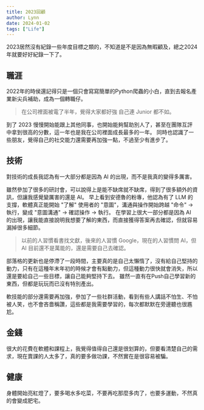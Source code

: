 ```yaml
---
title: 2023回顧
author: Lynn
date: 2024-01-02
tags: ["Life"]
---
```


<!--more-->

2023居然沒有紀錄一些年度目標之類的，不知道是不是因為無暇顧及，總之2024年就要好好紀錄一下了。

## 職涯

2022年的時侯還記得只是一個只會寫寫簡單的Python爬蟲的小白，直到去報名產業新尖兵補助，成為一個轉職仔。

> 在公司裡面被電了半年，覺得大家都好強
> 自己連 Junior 都不如。

到了 2023 慢慢開始能跟上其他同事，也開始能夠幫助別人了，甚至在團隊互評中拿到很高的分數，這一年也是我在公司裡面成長最多的一年。
同時也認識了一些朋友，覺得自己的社交能力還需要再加強一點，不過至少有進步了。

## 技術

對技術的成長我認為有一大部分都是因為 AI 的出現，而不是我真的變得多厲害。

雖然參加了很多的研討會，可以說得上是能不缺席就不缺席，得到了很多額外的資訊，但讓我感覺變厲害的還是 AI。
早上看到安德魯的粉專，他認為有了 LLM 的支撐，軟體真正能開始 "了解" 使用者的 "意圖"，溝通與操作開始跨越 "命令" -> 執行，變成 "意圖溝通" -> 確認操作 -> 執行。
在學習上很大一部分都是因為 AI 的出現，讓我能直接說明我想要了解的東西，而直接獲得答案再去確認，但就容易漏掉很多細節。

> 以前的人習慣看書找文獻，後來的人習慣 Google，現在的人習慣問 AI，但 AI 目前還不是萬能的，還是需要自己去確認。

部落格的更新也是停滯了一段時間，主要真的是自己太懶惰了，沒有給自己堅持的動力，只有在這種年末年初的時候才會有點動力，但這種動力很快就會消失，所以還是要給自己一些目標，讓自己能夠堅持下去。
雖然一直有在Push自己學習新的東西，但都是玩玩而已沒有特別產出。

軟技能的部分還需要再加強，參加了一些社群活動，看到有些人講話不怕生、不怕被人笑，也不會吝嗇稱讚，這些都是我需要學習的，每次都默默在旁邊聽也很尷尬。

## 金錢

很大的花費在軟體和課程上，我覺得值得自己還是很划算的，但要看清楚自己的需求，現在賣課的人太多了，真的要多做功課，不然實在是很容易被騙。

## 健康

身體開始亮紅燈了，要多喝水多吃菜，不要再吃那麼多肉了，也要多運動，不然真的會變成肥宅。
